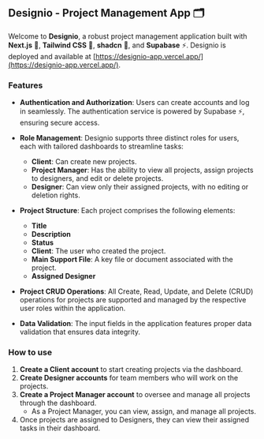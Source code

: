 ## Designio - Project Management App 🗂️

Welcome to **Designio**, a robust project management application built with **Next.js** 🚀, **Tailwind CSS** 🌊, **shadcn** 🎨, and **Supabase** ⚡️. Designio is deployed and available at [https://designio-app.vercel.app/](https://designio-app.vercel.app/).

### Features

- **Authentication and Authorization**: Users can create accounts and log in seamlessly. The authentication service is powered by Supabase ⚡️, ensuring secure access.

- **Role Management**: Designio supports three distinct roles for users, each with tailored dashboards to streamline tasks:
  - **Client**: Can create new projects.
  - **Project Manager**: Has the ability to view all projects, assign projects to designers, and edit or delete projects.
  - **Designer**: Can view only their assigned projects, with no editing or deletion rights.

- **Project Structure**: Each project comprises the following elements:
  - **Title**
  - **Description**
  - **Status**
  - **Client**: The user who created the project.
  - **Main Support File**: A key file or document associated with the project.
  - **Assigned Designer**

- **Project CRUD Operations**: All Create, Read, Update, and Delete (CRUD) operations for projects are supported and managed by the respective user roles within the application.
- **Data Validation**: The input fields in the application features proper data validation that ensures data integrity.
### How to use
1. **Create a Client account** to start creating projects via the dashboard.
2. **Create Designer accounts** for team members who will work on the projects.
3. **Create a Project Manager account** to oversee and manage all projects through the dashboard.
   - As a Project Manager, you can view, assign, and manage all projects.
4. Once projects are assigned to Designers, they can view their assigned tasks in their dashboard.
